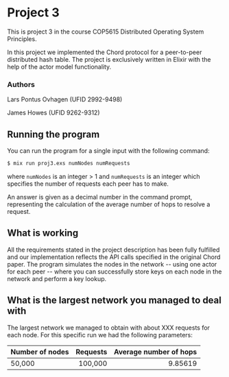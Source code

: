 # Project 3

This is project 3 in the course COP5615 Distributed Operating System Principles.

In this project we implemented the Chord protocol for a peer-to-peer distributed hash table. The project is exclusively written in Elixir with the help of the actor model functionality.

### Authors
Lars Pontus Ovhagen (UFID 2992-9498)

James Howes (UFID 9262-9312)

## Running the program

You can run the program for a single input with the following command:

```sh
$ mix run proj3.exs numNodes numRequests
```

where `numNodes` is an integer > 1 and `numRequests` is an integer which specifies the number of requests each peer has to make.

An answer is given as a decimal number in the command prompt, representing the calculation of the average number of hops to resolve a request.


## What is working

All the requirements stated in the project description has been fully fulfilled and our implementation reflects the API calls specified in the original Chord paper. The program simulates the nodes in the network -- using one actor for each peer -- where you can successfully store keys on each node in the network and perform a key lookup.


## What is the largest network you managed to deal with

The largest network we managed to obtain with about XXX requests for each node. For this specific run we had the following parameters:

Number of nodes | Requests | Average number of hops
--- | ---:| ---:
50,000 | 100,000 | 9.85619

